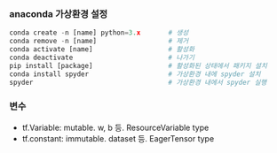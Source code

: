 ### anaconda 가상환경 설정
```python
conda create -n [name] python=3.x       # 생성
conda remove -n [name]                  # 제거
conda activate [name]                   # 활성화
conda deactivate                        # 나가기
pip install [package]                   # 활성화된 상태에서 패키지 설치
conda install spyder                    # 가상환경 내에 spyder 설치
spyder                                  # 가상환경 내에서 spyder 실행
```

### 변수
- tf.Variable: mutable. w, b 등. ResourceVariable type
- tf.constant: immutable. dataset 등. EagerTensor type
